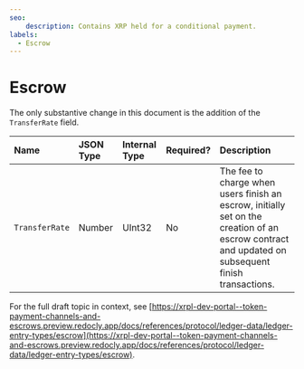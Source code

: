 ```yaml
---
seo:
    description: Contains XRP held for a conditional payment.
labels:
  - Escrow
---
```

# Escrow

The only substantive change in this document is the addition of the `TransferRate` field.

| Name                | JSON Type | Internal Type     | Required? | Description            |
|:--------------------|:----------|:------------------|:----------|:-----------------------|
| `TransferRate`      | Number    | UInt32            | No        | The fee to charge when users finish an escrow, initially set on the creation of an escrow contract and updated on subsequent finish transactions. |

For the full draft topic in context, see [https://xrpl-dev-portal--token-payment-channels-and-escrows.preview.redocly.app/docs/references/protocol/ledger-data/ledger-entry-types/escrow](https://xrpl-dev-portal--token-payment-channels-and-escrows.preview.redocly.app/docs/references/protocol/ledger-data/ledger-entry-types/escrow).